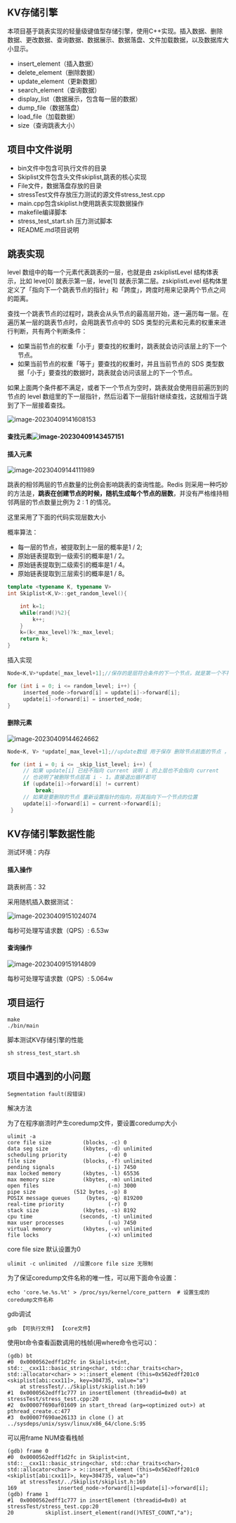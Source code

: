 ## KV存储引擎



本项目基于跳表实现的轻量级键值型存储引擎，使用C++实现。插入数据、删除数据、更改数据、查询数据、数据展示、数据落盘、文件加载数据，以及数据库大小显示。
- insert_element（插入数据）
- delete_element（删除数据）
- update_element（更新数据）
- search_element（查询数据）
- display_list（数据展示，包含每一层的数据）
- dump_file（数据落盘）
- load_file（加载数据）
- size（查询跳表大小）
## 项目中文件说明

- bin文件中包含可执行文件的目录
- Skiplist文件包含头文件skiplist,跳表的核心实现
- File文件，数据落盘存放的目录
- stressTest文件存放压力测试的源文件stress_test.cpp
- main.cpp包含skiplist.h使用跳表实现数据操作
- makefile编译脚本
- stress_test_start.sh 压力测试脚本
- README.md项目说明

## 跳表实现

level 数组中的每一个元素代表跳表的一层，也就是由 zskiplistLevel 结构体表示，比如 leve[0] 就表示第一层，leve[1] 就表示第二层。zskiplistLevel 结构体里定义了「指向下一个跳表节点的指针」和「跨度」，跨度时用来记录两个节点之间的距离。

查找一个跳表节点的过程时，跳表会从头节点的最高层开始，逐一遍历每一层。在遍历某一层的跳表节点时，会用跳表节点中的 SDS 类型的元素和元素的权重来进行判断，共有两个判断条件：

- 如果当前节点的权重「小于」要查找的权重时，跳表就会访问该层上的下一个节点。
- 如果当前节点的权重「等于」要查找的权重时，并且当前节点的 SDS 类型数据「小于」要查找的数据时，跳表就会访问该层上的下一个节点。

如果上面两个条件都不满足，或者下一个节点为空时，跳表就会使用目前遍历到的节点的 level 数组里的下一层指针，然后沿着下一层指针继续查找，这就相当于跳到了下一层接着查找。

![image-20230409141608153](home\whk\projects\SkipList\image\image-20230409141608153.png)

#### 查找元素![image-20230409143457151](C:\Users\kwh\AppData\Roaming\Typora\typora-user-images\image-20230409143457151.png)

#### 插入元素

![image-20230409144111989](C:\Users\kwh\AppData\Roaming\Typora\typora-user-images\image-20230409144111989.png)

跳表的相邻两层的节点数量的比例会影响跳表的查询性能。Redis 则采用一种巧妙的方法是，**跳表在创建节点的时候，随机生成每个节点的层数**，并没有严格维持相邻两层的节点数量比例为 2 : 1 的情况。

这里采用了下面的代码实现层数大小

概率算法：

- 每一层的节点，被提取到上一层的概率是1 / 2;
- 原始链表提取到一级索引的概率是1 / 2。
- 原始链表提取到二级索引的概率是1 / 4。
- 原始链表提取到三层索引的概率是1 / 8。

```c++
template <typename K, typename V>
int Skiplist<K,V>::get_random_level(){

    int k=1;
    while(rand()%2){
        k++;
    }
    k=(k<_max_level)?k:_max_level;
    return k;
}
```

插入实现

```c++
Node<K,V>*update[_max_level+1];//保存的是层符合条件的下一个节点，就是第一个不符合条件的节点
```

```c++
for (int i = 0; i <= random_level; i++) {
     inserted_node->forward[i] = update[i]->forward[i];
     update[i]->forward[i] = inserted_node;
}
```

#### 删除元素

![image-20230409144624662](C:\Users\kwh\AppData\Roaming\Typora\typora-user-images\image-20230409144624662.png)

```c++
Node<K, V> *update[_max_level+1];//update数组 用于保存 删除节点前面的节点 ，用于删除节点后的指向链接，步骤和插入节点类似
```

```c++
 for (int i = 0; i <= _skip_list_level; i++) {
     // 如果 update[i] 已经不指向 current 说明 i 的上层也不会指向 current
     // 也说明了被删除节点层高 i - 1。直接退出循环即可
     if (update[i]->forward[i] != current) 
         break;
     // 如果是要删除的节点 重新设置指针的指向，将其指向下一个节点的位置
     update[i]->forward[i] = current->forward[i];
 }
```

## KV存储引擎数据性能

测试环境：内存

#### 插入操作

跳表树高：32

采用随机插入数据测试：

![image-20230409151024074](C:\Users\kwh\AppData\Roaming\Typora\typora-user-images\image-20230409151024074.png)

每秒可处理写请求数（QPS）: 6.53w

#### 查询操作

![image-20230409151914809](C:\Users\kwh\AppData\Roaming\Typora\typora-user-images\image-20230409151914809.png)

每秒可处理写请求数（QPS）: 5.064w

## 项目运行

```shell
make
./bin/main
```

脚本测试KV存储引擎的性能

```shell
sh stress_test_start.sh
```

## 项目中遇到的小问题

```shell
Segmentation fault(段错误)
```

解决方法

为了在程序崩溃时产生coredump文件，要设置coredump大小

```shell
ulimit -a
core file size          (blocks, -c) 0
data seg size           (kbytes, -d) unlimited
scheduling priority             (-e) 0
file size               (blocks, -f) unlimited
pending signals                 (-i) 7450
max locked memory       (kbytes, -l) 65536
max memory size         (kbytes, -m) unlimited
open files                      (-n) 3000
pipe size            (512 bytes, -p) 8
POSIX message queues     (bytes, -q) 819200
real-time priority              (-r) 0
stack size              (kbytes, -s) 8192
cpu time               (seconds, -t) unlimited
max user processes              (-u) 7450
virtual memory          (kbytes, -v) unlimited
file locks                      (-x) unlimited
```

core file size 默认设置为0

```
ulimit -c unlimited  //设置core file size 无限制
```

为了保证coredump文件名称的唯一性，可以用下面命令设置：

```
echo 'core.%e.%s.%t' > /proc/sys/kernel/core_pattern  # 设置生成的coredump文件名称
```

gdb调试

```
gdb 【可执行文件】 【core文件】
```

使用bt命令查看函数调用的栈帧(用where命令也可以)：

```shell
(gdb) bt
#0  0x0000562edff1d2fc in Skiplist<int, std::__cxx11::basic_string<char, std::char_traits<char>, std::allocator<char> > >::insert_element (this=0x562edff201c0 <skiplist[abi:cxx11]>, key=304735, value="a")
    at stressTest/../Skiplist/skiplist.h:169
#1  0x0000562edff1c777 in insertElement (threadid=0x0) at stressTest/stress_test.cpp:20
#2  0x00007f690af01609 in start_thread (arg=<optimized out>) at pthread_create.c:477
#3  0x00007f690ae26133 in clone () at ../sysdeps/unix/sysv/linux/x86_64/clone.S:95
```

可以用frame NUM查看栈帧

```shell
(gdb) frame 0
#0  0x0000562edff1d2fc in Skiplist<int, std::__cxx11::basic_string<char, std::char_traits<char>, std::allocator<char> > >::insert_element (this=0x562edff201c0 <skiplist[abi:cxx11]>, key=304735, value="a")
    at stressTest/../Skiplist/skiplist.h:169
169	            inserted_node->forward[i]=update[i]->forward[i];
(gdb) frame 1
#1  0x0000562edff1c777 in insertElement (threadid=0x0) at stressTest/stress_test.cpp:20
20	        skiplist.insert_element(rand()%TEST_COUNT,"a");

```

